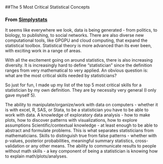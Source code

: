 ##The 5 Most Critical Statistical Concepts<br>
### From [Simplystats](https://simplystatistics.tumblr.com/post/12076163379/the-5-most-critical-statistical-concepts)

It seems like everywhere we look, data is being generated - from politics, to biology, to publishing, to social networks. There are also diverse new computational tools, like GPGPU and cloud computing, that expand the statistical toolbox. Statistical theory is more advanced than its ever been, with exciting work in a range of areas. 

With all the excitement going on around statistics, there is also increasing diversity. It is increasingly hard to define “statistician” since the definition ranges from very mathematical to very applied. An obvious question is: what are the most critical skills needed by statisticians? 

So just for fun, I made up my list of the top 5 most critical skills for a statistician by my own definition. They are by necessity very general (I only gave myself 5). 

The ability to manipulate/organize/work with data on computers - whether it is with excel, R, SAS, or Stata, to be a statistician you have to be able to work with data. 
A knowledge of exploratory data analysis - how to make plots, how to discover patterns with visualizations, how to explore assumptions
Scientific/contextual knowledge - at least enough to be able to abstract and formulate problems. This is what separates statisticians from mathematicians. 
Skills to distinguish true from false patterns - whether with p-values, posterior probabilities, meaningful summary statistics, cross-validation or any other means. 
The ability to communicate results to people without math skills - a key component of being a statistician is knowing how to explain math/plots/analyses.
